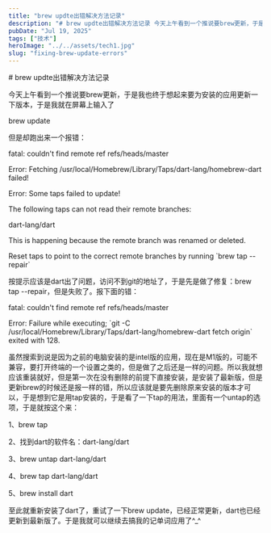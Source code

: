 ```yaml
---
title: "brew updte出错解决方法记录"
description: "# brew updte出错解决方法记录 今天上午看到一个推说要brew更新，于是我也终于想起来要为安装的应用 [&hellip;]"
pubDate: "Jul 19, 2025"
tags: ["技术"]
heroImage: "../../assets/tech1.jpg"
slug: "fixing-brew-update-errors"
---
```


\# brew updte出错解决方法记录

今天上午看到一个推说要brew更新，于是我也终于想起来要为安装的应用更新一下版本，于是我就在屏幕上输入了

brew update

但是却跑出来一个报错：

fatal: couldn't find remote ref refs/heads/master

Error: Fetching /usr/local/Homebrew/Library/Taps/dart-lang/homebrew-dart failed!

Error: Some taps failed to update!

The following taps can not read their remote branches:

dart-lang/dart

This is happening because the remote branch was renamed or deleted.

Reset taps to point to the correct remote branches by running \`brew tap --repair\`

按提示应该是dart出了问题，访问不到git的地址了，于是先是做了修复：brew tap --repair，但是失败了。报下面的错：

fatal: couldn't find remote ref refs/heads/master

Error: Failure while executing; \`git -C /usr/local/Homebrew/Library/Taps/dart-lang/homebrew-dart fetch origin\` exited with 128.

虽然搜索到说是因为之前的电脑安装的是intel版的应用，现在是M1版的，可能不兼容，要打开终端的一个设置之类的，但是做了之后还是一样的问题。所以我就想应该重装就好，但是第一次在没有删除的前提下直接安装，是安装了最新版，但是更新brew的时候还是报一样的错，所以应该就是要先删除原来安装的版本才可以，于是想到它是用tap安装的，于是看了一下tap的用法，里面有一个untap的选项，于是就按这个来：

1、brew tap

2、找到dart的软件名：dart-lang/dart

3、brew untap dart-lang/dart

4、brew tap dart-lang/dart

5、brew install dart

至此就重新安装了dart了，重试了一下brew update，已经正常更新，dart也已经更新到最新版了。于是我就可以继续去搞我的记单词应用了^\_^
